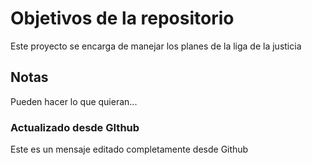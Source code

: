 # Objetivos de la repositorio

Este proyecto se encarga de manejar los planes de la liga de la justicia


## Notas
Pueden hacer lo que quieran...

### Actualizado desde GIthub 
Este es un mensaje editado completamente desde Github
